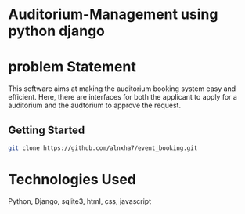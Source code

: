# Auditorium-Management using python django

# problem Statement

This software aims at making the auditorium booking system easy and efficient. Here, there are interfaces for both the applicant to apply for a auditorium and the audtorium to approve the request.

 ## Getting Started

```bash
git clone https://github.com/alnxha7/event_booking.git
```
 
# Technologies Used

  Python, Django, sqlite3, html, css, javascript



  
  
